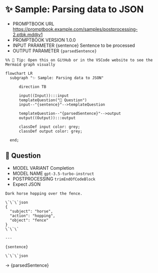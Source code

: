 # ✨ Sample: Parsing data to JSON

-   PROMPTBOOK URL https://promptbook.example.com/samples/postprocessing-2.ptbk.md@v1
-   PROMPTBOOK VERSION 1.0.0
-   INPUT  PARAMETER {sentence} Sentence to be processed
-   OUTPUT PARAMETER `{parsedSentence}`

<!--Graph-->
<!-- ⚠️ WARNING: This section was auto-generated -->

```mermaid
%% 🔮 Tip: Open this on GitHub or in the VSCode website to see the Mermaid graph visually

flowchart LR
  subgraph "✨ Sample: Parsing data to JSON"

      direction TB

      input((Input)):::input
      templateQuestion("💬 Question")
      input--"{sentence}"-->templateQuestion

      templateQuestion--"{parsedSentence}"-->output
      output((Output)):::output

      classDef input color: grey;
      classDef output color: grey;

  end;
```

<!--/Graph-->

## 💬 Question

-   MODEL VARIANT Completion
-   MODEL NAME `gpt-3.5-turbo-instruct`
-   POSTPROCESSING `trimEndOfCodeBlock`
-   Expect JSON

```
Dark horse hopping over the fence.

\`\`\`json
{
  "subject": "horse",
  "action": "hopping",
  "object": "fence"
}
\`\`\`

---

{sentence}

\`\`\`json
```

-> {parsedSentence}
